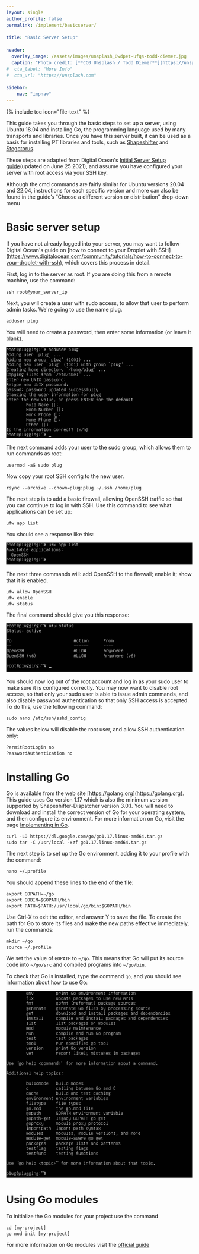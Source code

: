 ```yaml
---
layout: single
author_profile: false
permalink: /implement/basicserver/

title: "Basic Server Setup"

header:
  overlay_image: /assets/images/unsplash_0wdpet-ufqs-todd-diemer.jpg
  caption: "Photo credit: [**CC0 Unsplash / Todd Diemer**](https://unsplash.com/@todd_diemer)"
#  cta_label: "More Info"
#  cta_url: "https://unsplash.com"

sidebar:
    nav: "impnav"
---
```


{% include toc icon="file-text" %}

This guide takes you through the basic steps to set up a server, using Ubuntu 18.04 and installing Go, the programming language used by many transports and libraries. Once you have this server built, it can be used as a basis for installing PT libraries and tools, such as [Shapeshifter](https://github.com/OperatorFoundation/shapeshifter-dispatcher) and [Stegotorus](https://github.com/TheTorProject/stegotorus).

These steps are adapted from Digital Ocean's [Initial Server Setup guide](https://www.digitalocean.com/community/tutorials/initial-server-setup-with-ubuntu-18-04)(updated on June 25 2021), and assume you have configured your server with root access via your SSH key.

Although the cmd commands are fairly similar for Ubuntu versions 20.04 and 22.04, instructions for each specific version and more can also be found in the guide’s “Choose a different version or distribution” drop-down menu

# Basic server setup #

If you have not already logged into your server, you may want to follow Digital Ocean's guide on [how to connect to your Droplet with SSH] (https://www.digitalocean.com/community/tutorials/how-to-connect-to-your-droplet-with-ssh), which covers this process in detail.

First, log in to the server as root. If you are doing this from a remote machine, use the command:

~~~~~
ssh root@your_server_ip
~~~~~

Next, you will create a user with sudo access, to allow that user to perform admin tasks. We're going to use the name plug. 

~~~~
adduser plug
~~~~
You will need to create a password, then enter some information (or leave it blank).

<img src="/assets/images/server/01_adduser.png" alt="Adding a user">


The next command adds your user to the sudo group, which allows them to run commands as root:
~~~~
usermod -aG sudo plug
~~~~

Now copy your root SSH config to the new user.

~~~~
rsync --archive --chown=plug:plug ~/.ssh /home/plug
~~~~

The next step is to add a basic firewall, allowing OpenSSH traffic so that you can continue to log in with SSH. Use this command to see what applications can be set up:

~~~~
ufw app list
~~~~

You should see a response like this:

<img src="/assets/images/server/02_ufwapplist.png" alt="Available applications: OpenSSH">

The next three commands will: add OpenSSH to the firewall; enable it; show that it is enabled.

~~~~
ufw allow OpenSSH
ufw enable
ufw status
~~~~

The final command should give you this response:

<img src="/assets/images/server/03_ufwstatus.png" alt="UFW status showing OpenSSH active">

You should now log out of the root account and log in as your sudo user to make sure it is configured correctly. You may now want to disable root access, so that only your sudo user is able to issue admin commands, and also disable password authentication so that only SSH access is accepted. To do this, use the following command:

~~~~
sudo nano /etc/ssh/sshd_config
~~~~

The values below will disable the root user, and allow SSH authentication only:

~~~~
PermitRootLogin no
PasswordAuthentication no
~~~~



# Installing Go #

Go is available from the web site [https://golang.org](https://golang.org). This guide uses Go version 1.17 which is also the minimum version supported by Shapeshifter-Dispatcher version 3.0.1. You will need to download and install the correct version of Go for your operating system, and then configure its environment. For more information on Go, visit the page [Implementing in Go](/implement/go/).

~~~~
curl -LO https://dl.google.com/go/go1.17.linux-amd64.tar.gz
sudo tar -C /usr/local -xzf go1.17.linux-amd64.tar.gz
~~~~

The next step is to set up the Go environment, adding it to your profile with the command:

~~~~
nano ~/.profile
~~~~

You should append these lines to the end of the file:

~~~~
export GOPATH=~/go
export GOBIN=$GOPATH/bin
export PATH=$PATH:/usr/local/go/bin:$GOPATH/bin
~~~~

Use Ctrl-X to exit the editor, and answer Y to save the file. To create the path for Go to store its files and make the new paths effective immediately, run the commands:

~~~~
mkdir ~/go
source ~/.profile
~~~~

We set the value of ```GOPATH``` to ```~/go```. This means that Go will put its source code into ```~/go/src``` and compiled programs into ```~/go/bin```.

To check that Go is installed, type the command ```go```, and you should see information about how to use Go:

<img src="/assets/images/server/04_goinstall.png" alt="Help screen for Go">


Using Go modules
================
To initialize the Go modules for your project use the command
~~~~
cd [my-project]
go mod init [my-project]
~~~~

For more information on Go modules visit the [official guide](https://go.dev/blog/using-go-modules)
